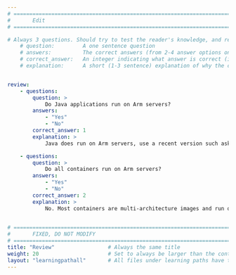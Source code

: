 ```yaml
---
# ================================================================================
#       Edit
# ================================================================================

# Always 3 questions. Should try to test the reader's knowledge, and reinforce the key points you want them to remember.
    # question:         A one sentence question
    # answers:          The correct answers (from 2-4 answer options only). Should be surrounded by quotes.
    # correct_answer:   An integer indicating what answer is correct (index starts from 0)
    # explanation:      A short (1-3 sentence) explanation of why the correct answer is correct. Can add additional context if desired


review:
    - questions:
        question: >
            Do Java applications run on Arm servers?
        answers:
            - "Yes"
            - "No"
        correct_answer: 1                   
        explanation: >
            Java does run on Arm servers, use a recent version such ask JDK 11 to get the best performance.

    - questions:
        question: >
            Do all containers run on Arm servers?
        answers:
            - "Yes"
            - "No"
        correct_answer: 2                     
        explanation: >
            No. Most containers are multi-architecture images and run on Arm, but not all. Check your containers for Arm support.
               

# ================================================================================
#       FIXED, DO NOT MODIFY
# ================================================================================
title: "Review"                 # Always the same title
weight: 20                      # Set to always be larger than the content in this path
layout: "learningpathall"       # All files under learning paths have this same wrapper
---
```

